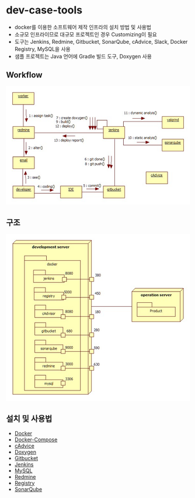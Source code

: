# dev-case-tools  
- docker를 이용한 소프트웨어 제작 인프라의 설치 방법 및 사용법
- 소규모 인프라이므로 대규모 프로젝트인 경우 Customizing이 필요  
- 도구는 Jenkins, Redmine, Gitbucket, SonarQube, cAdvice, Slack, Docker Registry, MySQL을 사용  
- 샘플 프로젝트는 Java 언어에 Gradle 빌드 도구, Doxygen 사용
## Workflow  
![workflow](doc/structure-and-workflow/image/workflow.jpg)
## 구조
![structure](doc/structure-and-workflow/image/structure.jpg)
## 설치 및 사용법  
- [Docker](https://github.com/epicurus07/dev-case-tools/blob/master/doc/docker/config_docker.md)  
- [Docker-Compose](https://github.com/epicurus07/dev-case-tools/blob/master/doc/docker/docker-compose_sample.md)  
- [cAdvice](https://github.com/epicurus07/dev-case-tools/blob/master/doc/case-tool/cAdvisor/cAdvisor.md)    
- [Doxygen](https://github.com/epicurus07/dev-case-tools/blob/master/doc/case-tool/doxygen/doxygen.md)
- [Gitbucket](https://github.com/epicurus07/dev-case-tools/blob/master/doc/case-tool/gitbucket/gitbucket.md)  
- [Jenkins](https://github.com/epicurus07/dev-case-tools/blob/master/doc/case-tool/jenkins/jenkins.md)  
- [MySQL](https://github.com/epicurus07/dev-case-tools/blob/master/doc/case-tool/mysql/mysql.md)  
- [Redmine](https://github.com/epicurus07/dev-case-tools/blob/master/doc/case-tool/redmine/redmine.md)  
- [Registry](https://github.com/epicurus07/dev-case-tools/blob/master/doc/case-tool/registry/registry.md)  
- [SonarQube](https://github.com/epicurus07/Dev-Env-Toolkit/blob/master/doc/case-tool/sonarqube/sonarqube.md)  
